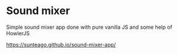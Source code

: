 # Sound mixer

Simple sound mixer app done with pure vanilla JS and some help of HowlerJS

https://sunteago.github.io/sound-mixer-app/
